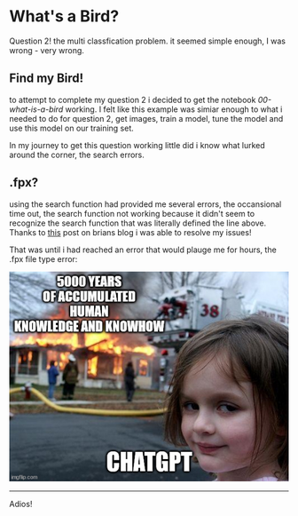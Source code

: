 # What's a Bird?

Question 2! the multi classfication problem. it seemed simple enough, I was wrong - very wrong.

## Find my Bird!

to attempt to complete my question 2 i decided to get the notebook *00-what-is-a-bird* working. I felt like this example was simiar enough to what i needed to do for question 2, get images, train a model, tune the model and use this model on our training set. 

In my journey to get this question working little did i know what lurked around the corner, the search errors. 

## .fpx?
using the search function had provided me several errors, the occansional time out, the search function not working because it didn't seem to recognize the search function that was literally defined the line above. Thanks to [this](https://lovellbrian.github.io/2023/05/16/Bug.html) post on brians blog i was able to resolve my issues!

That was until i had reached an error that would plauge me for hours, the .fpx file type error:

![](/images/gptGoat.jpg "It Really be like that")

---
Adios!

